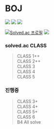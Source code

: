 # BOJ

<img src = "https://img.shields.io/badge/c++-%2300599C.svg?style=for-the-badge&logo=c%2B%2B&logoColor=white"/> <img src = "https://img.shields.io/badge/Visual%20Studio%20Code-0078d7.svg?style=for-the-badge&logo=visual-studio-code&logoColor=white"/> <img src = "https://img.shields.io/badge/mac%20os-000000?style=for-the-badge&logo=macos&logoColor=F0F0F0"/>

[![Solved.ac 프로필](http://mazassumnida.wtf/api/v2/generate_badge?boj=jaesang00)](https://solved.ac/jaesang00)
<img src="http://mazandi.herokuapp.com/api?handle=jaesang00&theme=warm"/>

### solved.ac CLASS

> CLASS 1++  
> CLASS 2++  
> CLASS 3  
> CLASS 4  
> CLASS 5

### 진행중

> CLASS 3+  
> CLASS 4+  
> CLASS 5+  
> CLASS 6  
> B4 All solve
